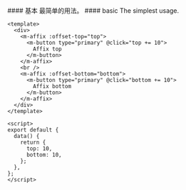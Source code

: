 <cn>
#### 基本
最简单的用法。
</cn>

<us>
#### basic
The simplest usage.
</us>

```vue
<template>
  <div>
    <m-affix :offset-top="top">
      <m-button type="primary" @click="top += 10">
        Affix top
      </m-button>
    </m-affix>
    <br />
    <m-affix :offset-bottom="bottom">
      <m-button type="primary" @click="bottom += 10">
        Affix bottom
      </m-button>
    </m-affix>
  </div>
</template>

<script>
export default {
  data() {
    return {
      top: 10,
      bottom: 10,
    };
  },
};
</script>
```
